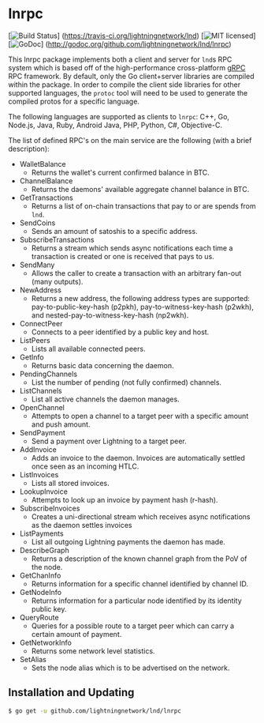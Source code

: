 lnrpc
=====

[![Build Status](http://img.shields.io/travis/lightningnetwork/lnd.svg)]
(https://travis-ci.org/lightningnetwork/lnd) 
[![MIT licensed](https://img.shields.io/badge/license-MIT-blue.svg)]
[![GoDoc](https://img.shields.io/badge/godoc-reference-blue.svg)]
(http://godoc.org/github.com/lightningnetwork/lnd/lnrpc)

This lnrpc package implements both a client and server for `lnd`s RPC system
which is based off of the high-performance cross-platform
[gRPC](http://www.grpc.io/) RPC framework. By default, only the Go
client+server libraries are compiled within the package. In order to compile
the client side libraries for other supported languages, the `protoc` tool will
need to be used to generate the compiled protos for a specific language.

The following languages are supported as clients to `lnrpc`: C++, Go, Node.js,
Java, Ruby, Android Java, PHP, Python, C#, Objective-C.

The list of defined RPC's on the main service are the following (with a brief
description):

  * WalletBalance
     * Returns the wallet's current confirmed balance in BTC.
  * ChannelBalance
     * Returns the daemons' available aggregate channel balance in BTC.
  * GetTransactions
     * Returns a list of on-chain transactions that pay to or are spends from
       `lnd`.
  * SendCoins
     * Sends an amount of satoshis to a specific address.
  * SubscribeTransactions
     * Returns a stream which sends async notifications each time a transaction
       is created or one is received that pays to us.
  * SendMany
     * Allows the caller to create a transaction with an arbitrary fan-out
       (many outputs).
  * NewAddress
     * Returns a new address, the following address types are supported:
       pay-to-public-key-hash (p2pkh), pay-to-witness-key-hash (p2wkh), and
       nested-pay-to-witness-key-hash (np2wkh).
  * ConnectPeer
     * Connects to a peer identified by a public key and host.
  * ListPeers
     * Lists all available connected peers.
  * GetInfo
     * Returns basic data concerning the daemon.
  * PendingChannels
     * List the number of pending (not fully confirmed) channels.
  * ListChannels
     * List all active channels the daemon manages.
  * OpenChannel
     * Attempts to open a channel to a target peer with a specific amount and
       push amount.
  * SendPayment
     * Send a payment over Lightning to a target peer.
  * AddInvoice
     * Adds an invoice to the daemon. Invoices are automatically settled once
       seen as an incoming HTLC.
  * ListInvoices
     * Lists all stored invoices.
  * LookupInvoice
     * Attempts to look up an invoice by payment hash (r-hash).
  * SubscribeInvoices
     * Creates a uni-directional stream which receives async notifications as
       the daemon settles invoices
  * ListPayments
     * List all outgoing Lightning payments the daemon has made.
  * DescribeGraph
     * Returns a description of the known channel graph from the PoV of the
       node.
  * GetChanInfo
     * Returns information for a specific channel identified by channel ID.
  * GetNodeInfo
     * Returns information for a particular node identified by its identity
       public key.
  * QueryRoute
     * Queries for a possible route to a target peer which can carry a certain
       amount of payment.
  * GetNetworkInfo
     * Returns some network level statistics.
  * SetAlias
     * Sets the node alias which is to be advertised on the network.

## Installation and Updating

```bash
$ go get -u github.com/lightningnetwork/lnd/lnrpc
```
